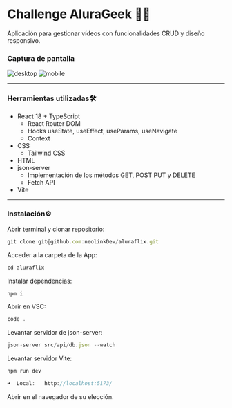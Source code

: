 # Challenge AluraGeek 👨‍💻
Aplicación para gestionar vídeos con funcionalidades CRUD y diseño responsivo.

### Captura de pantalla
![desktop](https://github.com/user-attachments/assets/018d4847-d7bd-4bd5-8227-2c757dea5881)
![mobile](https://github.com/user-attachments/assets/4b5581a1-9460-4430-869f-8587420f4d5d)

---
### Herramientas utilizadas🛠️
* React 18 + TypeScript
  - React Router DOM
  - Hooks useState, useEffect, useParams, useNavigate
  - Context
* CSS
  - Tailwind CSS
* HTML
* json-server
  - Implementación de los métodos GET, POST PUT y DELETE
  -  Fetch API
* Vite

---
### Instalación⚙️
Abrir terminal y clonar repositorio:
```js
git clone git@github.com:neolinkDev/aluraflix.git
```

Acceder a la carpeta de la App:
```js
cd aluraflix
```

Instalar dependencias:
```js
npm i
```
Abrir en VSC:
```js
code .
```
Levantar servidor de json-server:
```js  
json-server src/api/db.json --watch       
```
Levantar servidor Vite:
```js  
npm run dev    

➜  Local:   http://localhost:5173/

```
Abrir en el navegador de su elección.